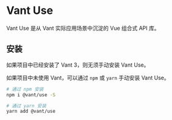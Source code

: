 # Vant Use

Vant Use 是从 Vant 实际应用场景中沉淀的 Vue 组合式 API 库。

## 安装

如果项目中已经安装了 Vant 3，则无须手动安装 Vant Use。

如果项目中未使用 Vant，可以通过 `npm` 或 `yarn` 手动安装 Vant Use。

```bash
# 通过 npm 安装
npm i @vant/use -S

# 通过 yarn 安装
yarn add @vant/use
```
